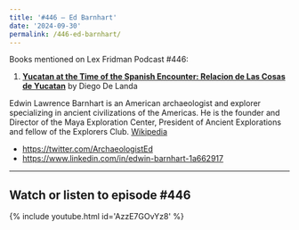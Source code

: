 ```yaml
---
title: '#446 – Ed Barnhart'
date: '2024-09-30'
permalink: /446-ed-barnhart/
---
```


Books mentioned on Lex Fridman Podcast #446:

1. <b><a href="https://amzn.to/3ZLTSkk" target="_blank" rel="sponsored noopener noreferrer">Yucatan at the Time of the Spanish Encounter: Relacion de Las Cosas de Yucatan</a></b> by Diego De Landa

<!--more-->

Edwin Lawrence Barnhart is an American archaeologist and explorer specializing in ancient civilizations of the Americas. He is the founder and Director of the Maya Exploration Center, President of Ancient Explorations and fellow of the Explorers Club. <a href="https://en.wikipedia.org/wiki/Ed_Barnhart" target="_blank">Wikipedia</a>

- <a href="https://twitter.com/ArchaeologistEd" target="_blank">https://twitter.com/ArchaeologistEd</a>
- <a href="https://www.linkedin.com/in/edwin-barnhart-1a662917" target="_blank">https://www.linkedin.com/in/edwin-barnhart-1a662917</a>

- - - - - -

## Watch or listen to episode #446

{% include youtube.html id='AzzE7GOvYz8' %}
